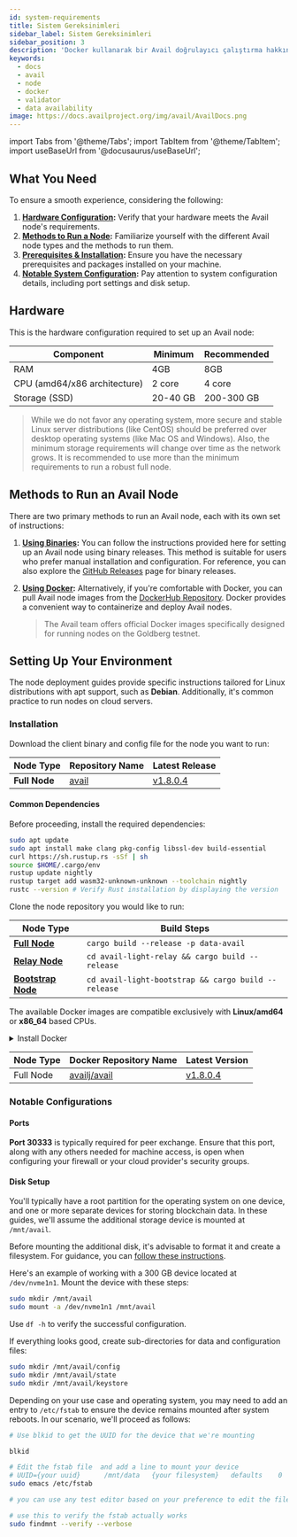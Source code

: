 ```yaml
---
id: system-requirements
title: Sistem Gereksinimleri
sidebar_label: Sistem Gereksinimleri
sidebar_position: 3
description: 'Docker kullanarak bir Avail doğrulayıcı çalıştırma hakkında bilgi edinin.'
keywords:
  - docs
  - avail
  - node
  - docker
  - validator
  - data availability
image: https://docs.availproject.org/img/avail/AvailDocs.png
---
```


import Tabs from '@theme/Tabs';
import TabItem from '@theme/TabItem';
import useBaseUrl from '@docusaurus/useBaseUrl';

## What You Need

To ensure a smooth experience, considering the following:

1. **[<ins>Hardware Configuration</ins>](#hardware):** Verify that your hardware meets the Avail node's requirements.
2. **[<ins>Methods to Run a Node</ins>](#methods-to-run-an-avail-node):** Familiarize yourself with the different Avail node types and the methods to run them.
3. **[<ins>Prerequisites & Installation</ins>](#installation):** Ensure you have the necessary prerequisites and packages installed on your machine.
4. **[<ins>Notable System Configuration</ins>](#notable-configurations):** Pay attention to system configuration details, including port settings and disk setup.

## Hardware

This is the hardware configuration required to set up an Avail node:

| Component                    | Minimum  | Recommended |
| ---------------------------- | -------- | ----------- |
| RAM                          | 4GB      | 8GB         |
| CPU (amd64/x86 architecture) | 2 core   | 4 core      |
| Storage (SSD)                | 20-40 GB | 200-300 GB  |

> While we do not favor any operating system, more secure and stable Linux server distributions (like CentOS) should be preferred over desktop operating systems (like Mac OS and Windows). Also, the minimum storage requirements will change over time as the network grows.
> It is recommended to use more than the minimum requirements to run a robust full node.

## Methods to Run an Avail Node

There are two primary methods to run an Avail node, each with its own set of instructions:

1. **[<ins>Using Binaries</ins>](/docs/operate-a-node/run-a-full-node/full-node/0020-full-node-binaries.md):** You can follow the instructions provided here for setting up an Avail node using binary releases. This method is suitable for users who prefer manual installation and configuration. For reference, you can also explore the [GitHub Releases](https://github.com/availproject/avail/releases) page for binary releases.

2. **[<ins>Using Docker</ins>](docs/operate-a-node/run-a-full-node/full-node/0030-full-node-docker.md):** Alternatively, if you're comfortable with Docker, you can pull Avail node images from the [DockerHub Repository](https://hub.docker.com/r/availj/avail/tags). Docker provides a convenient way to containerize and deploy Avail nodes.
   > The Avail team offers official Docker images specifically designed for running nodes on the Goldberg testnet.

## Setting Up Your Environment

The node deployment guides provide specific instructions tailored for Linux distributions with apt support, such as **Debian**.
Additionally, it's common practice to run nodes on cloud servers.

### Installation

<Tabs groupId="pre-built-release" defaultValue="pre-built-release">
<TabItem value="pre-built-release" label="Pre-Built Release">

Download the client binary and config file for the node you want to run:

| Node Type     | Repository Name                                           | Latest Release                                                                     |
| ------------- | --------------------------------------------------------- | ---------------------------------------------------------------------------------- |
| **Full Node** | [<ins>avail</ins>](https://github.com/availproject/avail) | [<ins>v1.8.0.4</ins>](https://github.com/availproject/avail/releases/tag/v1.8.0.4) |

</TabItem>
<TabItem value="source" label="Build from Source">

#### Common Dependencies

Before proceeding, install the required dependencies:

```bash
sudo apt update
sudo apt install make clang pkg-config libssl-dev build-essential
curl https://sh.rustup.rs -sSf | sh
source $HOME/.cargo/env
rustup update nightly
rustup target add wasm32-unknown-unknown --toolchain nightly
rustc --version # Verify Rust installation by displaying the version
```

Clone the node repository you would like to run:

| Node Type                                                                              | Build Steps                                         |
| -------------------------------------------------------------------------------------- | --------------------------------------------------- |
| [<ins>**Full Node**</ins>](https://github.com/availproject/avail)                      | `cargo build --release -p data-avail`               |
| [<ins>**Relay Node**</ins>](https://github.com/availproject/avail-light-relay)         | `cd avail-light-relay && cargo build --release`     |
| [<ins>**Bootstrap Node**</ins>](https://github.com/availproject/avail-light-bootstrap) | `cd avail-light-bootstrap && cargo build --release` |

</TabItem>
<TabItem value="docker" label="Docker">

The available Docker images are compatible exclusively with **Linux/amd64** or **x86_64** based CPUs.

<details>
<summary>Install Docker</summary>

If Docker is not already installed on your system, please follow the installation instructions provided [here](https://docs.docker.com/engine/install/). In this guide, we will use the **Ubuntu-specific** installation instructions, but it's advisable to refer to the official guidelines for the most up-to-date information.

To install Docker, execute the following commands:

```bash
sudo apt-get update
sudo apt-get install ca-certificates curl gnupg lsb-release
sudo mkdir -p /etc/apt/keyrings
curl -fsSL https://download.docker.com/linux/ubuntu/gpg | sudo gpg --dearmor -o /etc/apt/keyrings/docker.gpg
echo \
  "deb [arch=$(dpkg --print-architecture) signed-by=/etc/apt/keyrings/docker.gpg] https://download.docker.com/linux/ubuntu \
  $(lsb_release -cs) stable" | sudo tee /etc/apt/sources.list.d/docker.list > /dev/null
sudo apt-get update
sudo apt-get install docker-ce docker-ce-cli containerd.io docker-compose-plugin
```

At this point, you should have Docker installed. To ensure a more convenient user experience and avoid running Docker as the root user (which can be inconvenient), follow the post-installation steps [here](https://docs.docker.com/engine/install/linux-postinstall/). These steps enable you to interact with Docker without requiring root privileges:

```bash
sudo groupadd docker
sudo usermod -aG docker $USER
```

</details>

| Node Type | Docker Repository Name                                                | Latest Version                                                                                                                                                            |
| --------- | --------------------------------------------------------------------- | ------------------------------------------------------------------------------------------------------------------------------------------------------------------------- |
| Full Node | [<ins>availj/avail</ins>](https://hub.docker.com/r/availj/avail/tags) | [<ins>v1.8.0.4</ins>](https://hub.docker.com/layers/availj/avail/v1.8.0.4/images/sha256-f721dd15c77389a3c94002e22a6abb06bf75dd93812328f09c4871621dc138ad?context=explore) |

</TabItem>
</Tabs>

### Notable Configurations

#### Ports

**Port 30333** is typically required for peer exchange. Ensure that this port, along with any others needed for machine access, is open when configuring your firewall or your cloud provider's security groups.

#### Disk Setup

You'll typically have a root partition for the operating system on one device, and one or more separate devices for storing blockchain data. In these guides, we'll assume the additional storage device is mounted at `/mnt/avail`.

Before mounting the additional disk, it's advisable to format it and create a filesystem. For guidance, you can [<ins>follow these instructions</ins>](https://docs.aws.amazon.com/AWSEC2/latest/UserGuide/ebs-using-volumes.html).

Here's an example of working with a 300 GB device located at `/dev/nvme1n1`. Mount the device with these steps:

```bash
sudo mkdir /mnt/avail
sudo mount -a /dev/nvme1n1 /mnt/avail
```

Use `df -h` to verify the successful configuration.

If everything looks good, create sub-directories for data and configuration files:

```bash
sudo mkdir /mnt/avail/config
sudo mkdir /mnt/avail/state
sudo mkdir /mnt/avail/keystore
```

Depending on your use case and operating system, you may need to add an entry to `/etc/fstab` to ensure the device remains mounted after system reboots.
In our scenario, we'll proceed as follows:

```bash
# Use blkid to get the UUID for the device that we're mounting

blkid

# Edit the fstab file  and add a line to mount your device
# UUID={your uuid}      /mnt/data   {your filesystem}   defaults    0   1
sudo emacs /etc/fstab

# you can use any test editor based on your preference to edit the file here we have used emacs.

# use this to verify the fstab actually works
sudo findmnt --verify --verbose
```

<!--
### Alternate Networks & Releases Information

The instructions provided here are specifically for the **Kate testnet**. If you need to connect to a different network, you may have to download an alternate node version from the [<ins>node releases page</ins>](https://github.com/availproject/avail/releases) and obtain the corresponding chain specification file.

## How Many Tokens Do I Need to Become an Active Validator?

To become an active validator, you'll need a certain number of tokens for staking. Please refer to the [Faucet guide](docs/get-started/Yeni Kullanıcı Rehberi/faucet.md) on obtaining test AVL tokens.

If you have any questions or need further assistance, don't hesitate to get in touch with the Avail team for guidance and support.
-->